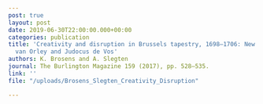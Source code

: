 ```yaml
---
post: true
layout: post
date: 2019-06-30T22:00:00.000+00:00
categories: publication
title: 'Creativity and disruption in Brussels tapestry, 1698–1706: New data on Jan
  van Orley and Judocus de Vos'
authors: K. Brosens and A. Slegten
journal: The Burlington Magazine 159 (2017), pp. 528–535.
link: ''
file: "/uploads/Brosens_Slegten_Creativity_Disruption"

---
```

